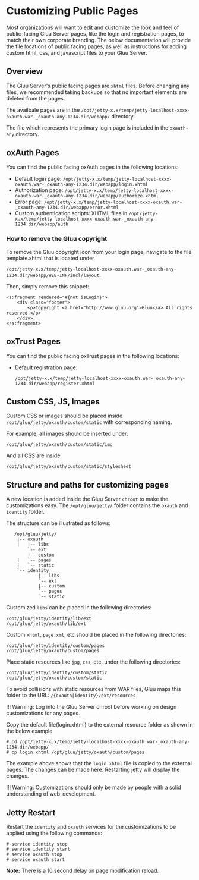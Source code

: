 # Customizing Public Pages

Most organizations will want to edit and customize the look and feel of public-facing Gluu Server pages, 
like the login and registration pages, to match their own corporate branding. 
The below documentation will provide the file locations of public facing pages, 
as well as instructions for adding custom html, css, and javascript files to your Gluu Server. 

## Overview
The Gluu Server's public facing pages are `xhtml` files. Before changing any files, we recommended taking backups so that no important elements are deleted from the pages.

The availbale pages are in the `/opt/jetty-x.x/temp/jetty-localhost-xxxx-oxauth.war-_oxauth-any-1234.dir/webapp/` directory. 

The file which represents the primary login page is included in the `oxauth-any` directory.

## oxAuth Pages
You can find the public facing oxAuth pages in the following locations: 

- Default login page:
    `/opt/jetty-x.x/temp/jetty-localhost-xxxx-oxauth.war-_oxauth-any-1234.dir/webapp/login.xhtml`
- Authorization page:
    `/opt/jetty-x.x/temp/jetty-localhost-xxxx-oxauth.war-_oxauth-any-1234.dir/webapp/authorize.xhtml`
- Error page:
    `/opt/jetty-x.x/temp/jetty-localhost-xxxx-oxauth.war-_oxauth-any-1234.dir/webapp/error.xhtml`
- Custom authentication scripts: XHTML files in
    `/opt/jetty-x.x/temp/jetty-localhost-xxxx-oxauth.war-_oxauth-any-1234.dir/webapp/auth`

### How to remove the Gluu copyright 
To remove the Gluu copyright icon from your login page, navigate to the file template.xhtml that is located under
 
`/opt/jetty-x.x/temp/jetty-localhost-xxxx-oxauth.war-_oxauth-any-1234.dir/webapp/WEB-INF/incl/layout`.     

Then, simply remove this snippet:

```
<s:fragment rendered="#{not isLogin}">
    <div class="footer">
        <p>Copyright <a href="http://www.gluu.org">Gluu</a> All rights reserved.</p>
    </div>
</s:fragment>
```

## oxTrust Pages
You can find the public facing oxTrust pages in the following locations: 

- Default registration page:

    `/opt/jetty-x.x/temp/jetty-localhost-xxxx-oxauth.war-_oxauth-any-1234.dir/webapp/register.xhtml`

## Custom CSS, JS, Images

Custom CSS or images should be placed inside `/opt/gluu/jetty/oxauth/custom/static` with corresponding naming. 

For example, all images should be inserted under: 

`/opt/gluu/jetty/oxauth/custom/static/img` 

And all CSS are inside:

`/opt/gluu/jetty/oxauth/custom/static/stylesheet`

## Structure and paths for customizing pages 
A new location is added inside the Gluu Server `chroot` to make the customizations easy. The `/opt/gluu/jetty/` folder contains the `oxauth` and `identity` folder.

The structure can be illustrated as follows:


```
   /opt/gluu/jetty/
	|-- oxauth
	|   |-- libs
		`--	ext
    	|-- custom
	|	`-- pages
	|	`-- static
	`-- identity
    		|-- libs
			`--	ext
    		|-- custom
			`-- pages
			`-- static
```

Customized `libs` can be placed in the following directories:

`/opt/gluu/jetty/identity/lib/ext`    
`/opt/gluu/jetty/oxauth/lib/ext`     

Custom `xhtml`, `page.xml`, etc should be placed in the following directories: 

`/opt/gluu/jetty/identity/custom/pages`    
`/opt/gluu/jetty/oxauth/custom/pages`    

Place static resources like `jpg`, `css`, etc. under the following directories:

`/opt/gluu/jetty/identity/custom/static`      
`/opt/gluu/jetty/oxauth/custom/static`       

To avoid collisions with static resources from WAR files, Gluu maps this folder to the URL: `/{oxauth|identity}/ext/resources`     

!!! Warning:
        Log into the Gluu Server chroot before working on design customizations for any pages.

Copy the default file(login.xhtml) to the external resource folder as shown in the below example

```
# cd /opt/jetty-x.x/temp/jetty-localhost-xxxx-oxauth.war-_oxauth-any-1234.dir/webapp/    
# cp login.xhtml /opt/gluu/jetty/oxauth/custom/pages     
```

The example above shows that the `login.xhtml` file is copied to the external pages. The changes can be made here. 
Restarting jetty will display the changes. 

!!! Warning: 
    Customizations should only be made by people with a solid understanding of web-development.

## Jetty Restart 

Restart the `identity` and `oxauth` services for the customizations to be applied using the following commands:

```
# service identity stop
# service identity start
# service oxauth stop
# service oxauth start
```

**Note:** There is a 10 second delay on page modification reload.
